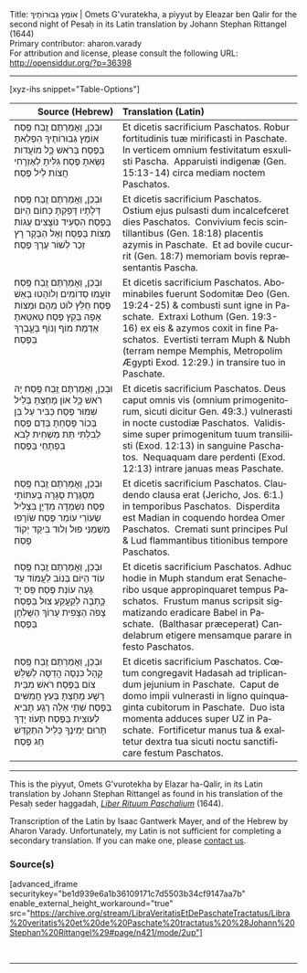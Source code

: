 <html>
<head></head>
<body>
Title: אוֹמֶץ גְּבוּרוֹתֶיךָ | Omets G'vuratekha, a piyyut by Eleazar ben Qalir for the second night of Pesaḥ in its Latin translation by Johann Stephan Rittangel (1644)<br />
Primary contributor: aharon.varady<br />
For attribution and license, please consult the following URL: <a href="http://opensiddur.org/?p=36398">http://opensiddur.org/?p=36398</a>
<p />
<hr />

[xyz-ihs snippet="Table-Options"]<table style="margin-left: auto; margin-right: auto;" class="draggable">
<thead><tr><th id="x" style="text-align: right;">Source (Hebrew)</th><th style="text-align: left;">Translation (Latin)</th></tr></thead>
<tbody>
<tr><td style="vertical-align:top;">
<div class="liturgy" lang="he">
וּבְכֵן, וַאֲמַרְתֶּם זֶֽבַח פֶּֽסַח׃
<span class="acrostic">א</span>וֹמֶץ גְּבוּרוֹתֶיךָ הִפְלֵאתָ בַּפֶּסַח׃
<span class="acrostic">בְּ</span>רֹאש כָׇּל מוֹעֲדוֹת נִשֵּׂאתָ פֶּסַח׃
<span class="acrostic">גִּ</span>לִּיתָ לְאֶזְרָחִי חֲצוֹת לֵיל פֶּסַח׃
</span></div></td>
 
<td style="vertical-align:top;">
<div class="latin" lang="la">
Et dicetis sacrificium Paschatos.
Robur fortitudinis tuæ mirificasti in	Paschate.<span class="acrostic">&nbsp;</span>
In verticem omnium festivitatum esxulisti	Pascha.<span class="acrostic">&nbsp;</span>
Apparuisti indigenæ <span class="citation">(Gen. 15:13-14)</span> circa mediam noctem	Paschatos.<span class="acrostic">&nbsp;</span>
</span></div></td></tr>


<tr><td style="vertical-align:top;">
<div class="liturgy" lang="he">
וּבְכֵן, וַאֲמַרְתֶּם זֶֽבַח פֶּֽסַח׃
<span class="acrostic">דְּ</span>לָתָיו דָּפַקְתָּ כְּחוֹם הַיּוֹם בַּפֶּסַח׃
<span class="acrostic">הִ</span>סְעִיד נוֹצֲצִים עֻגוֹת מַצּוֹת בַּפֶּסַח׃
<span class="acrostic">וְ</span>אֶל הַבָּקָר רָץ זֵכֶר לְשׁוֹר עֶרֶךְ פֶּסַח׃
</span></div></td>
 
<td style="vertical-align:top;">
<div class="latin" lang="la">
Et dicetis sacrificium Paschatos.
Ostium ejus pulsasti dum incalcefceret dies	Paschatos.<span class="acrostic">&nbsp;</span>
Convivium fecis scintillantibus <span class="citation">(Gen. 18:18)</span> placentis azymis in	Paschate.<span class="acrostic">&nbsp;</span>
Et ad bovile cucurrit <span class="citation">(Gen. 18:7)</span> memoriam bovis repræsentantis	Pascha.<span class="acrostic">&nbsp;</span>
</span></div></td></tr>


<tr><td style="vertical-align:top;">
<div class="liturgy" lang="he">
וּבְכֵן, וַאֲמַרְתֶּם זֶֽבַח פֶּֽסַח׃
<span class="acrostic">ז</span>וֹעֲמוּ סְדוֹמִים וְלוֹהָטוּ בְּאֵשׁ פֶּסַח׃
<span class="acrostic">חֻ</span>לַּץ לוֹט מֵהֶם וּמַצּוֹת אָפָה בְּקֵץ פֶּסַח׃
<span class="acrostic">טֵ</span>אטֵאתָ אַדְמַת מוֹף וְנוֹף בְּעָׇבְרְךָ בַּפֶּסַח׃
</span></div></td>
 
<td style="vertical-align:top;">
<div class="latin" lang="la">
Et dicetis sacrificium Paschatos.
Abominabiles fuerunt Sodomitæ Deo <span class="citation">(Gen. 19:24-25)</span> & combusti sunt igne in	Paschate.<span class="acrostic">&nbsp;</span>
Extraxi Lothum <span class="citation">(Gen. 19:3-16)</span> ex eis & azymos coxit in fine	Paschatos.<span class="acrostic">&nbsp;</span>
Evertisti terram Muph & Nubh (terram nempe Memphis, Metropolim Ægypti <span class="citation">Exod. 12:29</span>.) in transire tuo in	Paschate.<span class="acrostic">&nbsp;</span>
</span></div></td></tr>


<tr><td style="vertical-align:top;">
<div class="liturgy" lang="he">
וּבְכֵן, וַאֲמַרְתֶּם זֶֽבַח פֶּֽסַח׃
<span class="acrostic">יָ</span>הּ רֹאשׁ כָׇּל אוֹן מָחַצְתָּ בְּלֵיל שִׁמּוּר פֶּסַח׃
<span class="acrostic">כַּ</span>בִּיר עַל בֵּן בְּכוֹר פָּסַחְתָּ בְּדַם פֶּסַח׃
<span class="acrostic">לְ</span>בִלְתִּי תֵּת מַשְׁחִית לָבֹא בִפְתָחַי בַּפֶּסַח׃
</span></div></td>
 
<td style="vertical-align:top;">
<div class="latin" lang="la">
Et dicetis sacrificium Paschatos.
Deus caput omnis vis (omnium primogenitorum, sicuti dicitur <span class="citation">Gen. 49:3</span>.) vulnerasti in nocte custodiæ	Paschatos.<span class="acrostic">&nbsp;</span>
Validissime super primogenitum tuum transiliisti (<span class="citation">Exod. 12:13</span>) in sanguine	Paschatos.<span class="acrostic">&nbsp;</span>
Nequaquam dare perdenti (<span class="citation">Exod. 12:13</span>) intrare januas meas	Paschate.<span class="acrostic">&nbsp;</span>
</span></div></td></tr>


<tr><td style="vertical-align:top;">
<div class="liturgy" lang="he">
וּבְכֵן, וַאֲמַרְתֶּם זֶֽבַח פֶּֽסַח׃
<span class="acrostic">מְ</span>סֻגֶּרֶת סֻגָּרָה בְּעִתּוֹתֵי פֶּסַח׃
<span class="acrostic">נִ</span>שְׁמְדָה מִדְיָן בִּצְלִיל שְׂעוֹרֵי עוֹמֵר פֶּסַח׃
<span class="acrostic">שׂ</span>וֹרָפוּ מַשְׁמַנֵּי פוּל וְלוּד בִּיקַד יְקוֹד פֶּסַח׃
</span></div></td>
 
<td style="vertical-align:top;">
<div class="latin" lang="la">
Et dicetis sacrificium Paschatos.
Claudendo clausa erat (Jericho, <span class="citation">Jos. 6:1</span>.) in temporibus	Paschatos.<span class="acrostic">&nbsp;</span>
Disperdita est Madian in coquendo hordea Omer	Paschatos.<span class="acrostic">&nbsp;</span>
Cremati sunt principes Pul & Lud flammantibus titionibus tempore	Paschatos.<span class="acrostic">&nbsp;</span>
</span></div></td></tr>


<tr><td style="vertical-align:top;">
<div class="liturgy" lang="he">
וּבְכֵן, וַאֲמַרְתֶּם זֶֽבַח פֶּֽסַח׃
<span class="acrostic">ע</span>וֹד הַיּוֹם בְּנוֹב לַעֲמוֹד עַד גָּעָה עוֹנַת פֶּסַח׃
<span class="acrostic">פַּ</span>ס יָד כָׇּתְבָה לְקַעֲקֵעַ צוּל בַּפֶּסַח׃
<span class="acrostic">צָ</span>פֹה הַצָּפִית עָרוֹךְ הַשֻּׁלְחָן בַּפֶּסַח׃
</span></div></td>
 
<td style="vertical-align:top;">
<div class="latin" lang="la">
Et dicetis sacrificium Paschatos.
Adhuc hodie in Muph standum erat Senacheribo usque appropinquaret tempus	Paschatos.<span class="acrostic">&nbsp;</span>
Frustum manus scripsit sigmatizando eradicare Babel in	Paschate.<span class="acrostic">&nbsp;</span>
(Balthasar præceperat) Candelabrum etigere mensamque parare in festo	Paschatos.<span class="acrostic">&nbsp;</span>
</span></div></td></tr>


<tr><td style="vertical-align:top;">
<div class="liturgy" lang="he">
וּבְכֵן, וַאֲמַרְתֶּם זֶֽבַח פֶּֽסַח׃
<span class="acrostic">קָ</span>הָל כִּנְסָה הֲדַסָּה לְשַׁלֵּשׁ צוֹם בַּפֶּסַח׃
<span class="acrostic">רֹ</span>אשׁ מִבֵּית רָשָׁע מָחַצְתָּ בְּעֵץ חֲמִשִּׁים בַּפֶּסַח׃
<span class="acrostic">שְׁ</span>תֵּי אֵלֶּה רֶגַע תָּבִיא לְעוּצִית בַּפֶּסַח׃
<span class="acrostic">תָּ</span>עוֹז יָדְךָ תָּרוּם יְמִינֶךָ כְּלֵיל הִתְקַדֵּשׁ חַג פֶּסַח׃
</span></div></td>
 
<td style="vertical-align:top;">
<div class="latin" lang="la">
Et dicetis sacrificium Paschatos.
Cœtum congregavit Hadasah ad triplicandum jejunium in	Paschate.<span class="acrostic">&nbsp;</span>
Caput de domo impii vulnerasti in ligno quinquaginta cubitorum in	Paschate.<span class="acrostic">&nbsp;</span>
Duo ista momenta adduces super UZ in	Paschate.<span class="acrostic">&nbsp;</span>
Fortificetur manus tua & exaltetur dextra tua sicuti noctu sanctificare festum	Paschatos.<span class="acrostic">&nbsp;</span>
</div></td></tr>
</tbody></table>

<hr />

This is the piyyut, Omets G'vurotekha by Elazar ha-Qalir, in its Latin translation by Johann Stephan Rittangel as found in his translation of the Pesaḥ seder haggadah, <em><a href="/?p=19649">Liber Rituum Paschalium</a></em> (1644). 

Transcription of the Latin by Isaac Gantwerk Mayer, and of the Hebrew by Aharon Varady. Unfortunately, my Latin is not sufficient for completing a secondary translation. If you can make one, please <a href="/contact/">contact us</a>.


<h3>Source(s)</h3>

[advanced_iframe securitykey="be1d939e6a1b36109171c7d5503b34cf9147aa7b" enable_external_height_workaround="true" src="https://archive.org/stream/LibraVeritatisEtDePaschateTractatus/Libra%20veritatis%20et%20de%20Paschate%20tractatus%20%28Johann%20Stephan%20Rittangel%29#page/n421/mode/2up"]

&nbsp;

<hr />

&nbsp;

</body>
</html>